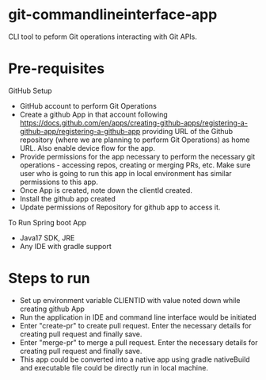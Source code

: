 # git-commandlineinterface-app
CLI tool to peform Git operations interacting with Git APIs.

# Pre-requisites

GitHub Setup
- GitHub account to perform Git Operations
- Create a github App in that account following https://docs.github.com/en/apps/creating-github-apps/registering-a-github-app/registering-a-github-app providing URL of the Github repository (where we are planning to perform Git Operations) as home URL. Also enable device flow for the app.
- Provide permissions for the app necessary to perform the necessary git operations - accessing repos, creating or merging PRs, etc. Make sure user who is going to run this app in local environment has similar permissions to this app.
- Once App is created, note down the clientId created.
- Install the github app created
- Update permissions of Repository for github app to access it.

To Run Spring boot App
- Java17 SDK, JRE
- Any IDE with gradle support

# Steps to run
- Set up environment variable CLIENTID with value noted down while creating github App
- Run the application in IDE and command line interface would be initiated
- Enter "create-pr" to create pull request. Enter the necessary details for creating pull request and finally save.
- Enter "merge-pr" to merge a pull request. Enter the necessary details for creating pull request and finally save.
- This app could be converted into a native app using gradle nativeBuild and executable file could be directly run in local machine.
